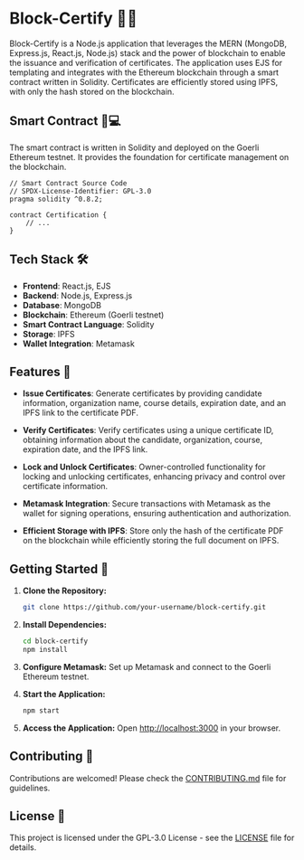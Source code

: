 # Block-Certify 📜🔗

Block-Certify is a Node.js application that leverages the MERN (MongoDB, Express.js, React.js, Node.js) stack and the power of blockchain to enable the issuance and verification of certificates. The application uses EJS for templating and integrates with the Ethereum blockchain through a smart contract written in Solidity. Certificates are efficiently stored using IPFS, with only the hash stored on the blockchain.

## Smart Contract 🧠💻

The smart contract is written in Solidity and deployed on the Goerli Ethereum testnet. It provides the foundation for certificate management on the blockchain.

```solidity
// Smart Contract Source Code
// SPDX-License-Identifier: GPL-3.0
pragma solidity ^0.8.2;

contract Certification {
    // ...
}
```

## Tech Stack 🛠️

- **Frontend**: React.js, EJS
- **Backend**: Node.js, Express.js
- **Database**: MongoDB
- **Blockchain**: Ethereum (Goerli testnet)
- **Smart Contract Language**: Solidity
- **Storage**: IPFS
- **Wallet Integration**: Metamask

## Features 🚀

- **Issue Certificates**: Generate certificates by providing candidate information, organization name, course details, expiration date, and an IPFS link to the certificate PDF.

- **Verify Certificates**: Verify certificates using a unique certificate ID, obtaining information about the candidate, organization, course, expiration date, and the IPFS link.

- **Lock and Unlock Certificates**: Owner-controlled functionality for locking and unlocking certificates, enhancing privacy and control over certificate information.

- **Metamask Integration**: Secure transactions with Metamask as the wallet for signing operations, ensuring authentication and authorization.

- **Efficient Storage with IPFS**: Store only the hash of the certificate PDF on the blockchain while efficiently storing the full document on IPFS.

## Getting Started 🚦

1. **Clone the Repository:**
   ```bash
   git clone https://github.com/your-username/block-certify.git
   ```

2. **Install Dependencies:**
   ```bash
   cd block-certify
   npm install
   ```

3. **Configure Metamask:**
   Set up Metamask and connect to the Goerli Ethereum testnet.

4. **Start the Application:**
   ```bash
   npm start
   ```

5. **Access the Application:**
   Open [http://localhost:3000](http://localhost:3000) in your browser.

## Contributing 🤝

Contributions are welcomed! Please check the [CONTRIBUTING.md](CONTRIBUTING.md) file for guidelines.

## License 📄

This project is licensed under the GPL-3.0 License - see the [LICENSE](LICENSE) file for details.
